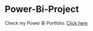 # Power-Bi-Project

Check my Power Bi Portfolio: [Click here](https://mavenanalytics.io/profile/Akhand-pratap-singh/82768135)
